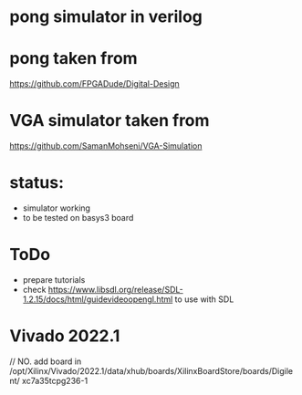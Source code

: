 # pong simulator in verilog

# pong taken from  
https://github.com/FPGADude/Digital-Design

# VGA simulator taken from 
https://github.com/SamanMohseni/VGA-Simulation

# status: 
  - simulator working
  - to be tested on basys3 board

# ToDo
  - prepare tutorials
  - check https://www.libsdl.org/release/SDL-1.2.15/docs/html/guidevideoopengl.html to use with SDL


# Vivado 2022.1
// NO. add board in /opt/Xilinx/Vivado/2022.1/data/xhub/boards/XilinxBoardStore/boards/Digilent/
xc7a35tcpg236-1
